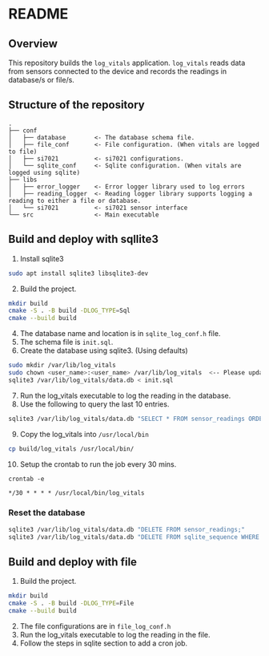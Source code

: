# README

## Overview

This repository builds the `log_vitals` application.
`log_vitals` reads data from sensors connected to the device and records the readings in database/s or file/s.

## Structure of the repository

```
.
├── conf
│   ├── database        <- The database schema file.
│   ├── file_conf       <- File configuration. (When vitals are logged to file)
│   ├── si7021          <- si7021 configurations.
│   └── sqlite_conf     <- Sqlite configuration. (When vitals are logged using sqlite)
├── libs
│   ├── error_logger    <- Error logger library used to log errors
│   ├── reading_logger  <- Reading logger library supports logging a reading to either a file or database.
│   └── si7021          <- si7021 sensor interface
└── src                 <- Main executable
```

## Build and deploy with sqllite3

1. Install sqlite3

```bash
sudo apt install sqlite3 libsqlite3-dev
```

2. Build the project.

```bash
mkdir build
cmake -S . -B build -DLOG_TYPE=Sql
cmake --build build
```

4. The database name and location is in `sqlite_log_conf.h` file.
5. The schema file is `init.sql`.
6. Create the database using sqlite3. (Using defaults)

```bash
sudo mkdir /var/lib/log_vitals
sudo chown <user_name>:<user_name> /var/lib/log_vitals  <-- Please update user_name
sqlite3 /var/lib/log_vitals/data.db < init.sql
```

7. Run the log_vitals executable to log the reading in the database.
8. Use the following to query the last 10 entries.

```bash
sqlite3 /var/lib/log_vitals/data.db "SELECT * FROM sensor_readings ORDER BY timestamp DESC LIMIT 10;"
```

9. Copy the log_vitals into `/usr/local/bin`

```bash
cp build/log_vitals /usr/local/bin/
```

10. Setup the crontab to run the job every 30 mins.

```
crontab -e

*/30 * * * * /usr/local/bin/log_vitals
```

### Reset the database

```bash
sqlite3 /var/lib/log_vitals/data.db "DELETE FROM sensor_readings;"
sqlite3 /var/lib/log_vitals/data.db "DELETE FROM sqlite_sequence WHERE name='sensor_readings';"
```

## Build and deploy with file

1. Build the project.

```bash
mkdir build
cmake -S . -B build -DLOG_TYPE=File
cmake --build build
```

2. The file configurations are in `file_log_conf.h`
3. Run the log_vitals executable to log the reading in the file.
4. Follow the steps in sqlite section to add a cron job.
